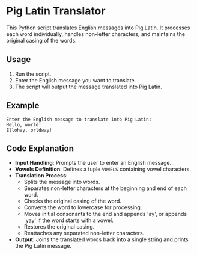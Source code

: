 # Pig Latin Translator

This Python script translates English messages into Pig Latin. It processes each word individually, handles non-letter characters, and maintains the original casing of the words.

## Usage

1. Run the script.
2. Enter the English message you want to translate.
3. The script will output the message translated into Pig Latin.


## Example

```
Enter the English message to translate into Pig Latin: 
Hello, world!
Ellohay, orldway!
```

## Code Explanation

- **Input Handling**: Prompts the user to enter an English message.
- **Vowels Definition**: Defines a tuple `VOWELS` containing vowel characters.
- **Translation Process**:
  - Splits the message into words.
  - Separates non-letter characters at the beginning and end of each word.
  - Checks the original casing of the word.
  - Converts the word to lowercase for processing.
  - Moves initial consonants to the end and appends 'ay', or appends 'yay' if the word starts with a vowel.
  - Restores the original casing.
  - Reattaches any separated non-letter characters.
- **Output**: Joins the translated words back into a single string and prints the Pig Latin message.
